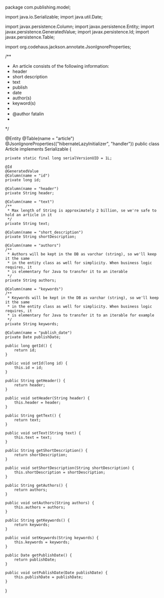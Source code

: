 package com.publishing.model;

import java.io.Serializable;
import java.util.Date;

import javax.persistence.Column;
import javax.persistence.Entity;
import javax.persistence.GeneratedValue;
import javax.persistence.Id;
import javax.persistence.Table;

import org.codehaus.jackson.annotate.JsonIgnoreProperties;

/**
 * An article consists of the following information: 
 * header 
 * short description
 * text 
 * publish 
 * date 
 * author(s) 
 * keyword(s)
 * 
 * @author fatalin
 * 
 */

@Entity
@Table(name = "article")
@JsonIgnoreProperties({"hibernateLazyInitializer", "handler"})
public class Article implements Serializable {

	private static final long serialVersionUID = 1L;

	@Id
	@GeneratedValue
	@Column(name = "id")
	private long id;

	@Column(name = "header")
	private String header;

	@Column(name = "text")
	/** 
	 * Max length of String is approximately 2 billion, se we're safe to hold an article in it
	 */
	private String text; 

	@Column(name = "short_description")
	private String shortDescription;

	@Column(name = "authors")
	/** 
	 * Authors will be kept in the DB as varchar (string), so we'll keep it the same
	 * in the entity class as well for simplicity. When business logic requires, it 
	 * is elementary for Java to transfer it to an iterable
	 */
	private String authors;

	@Column(name = "keywords")
	/** 
	 * Keywords will be kept in the DB as varchar (string), so we'll keep it the same
	 * in the entity class as well for simplicity. When business logic requires, it 
	 * is elementary for Java to transfer it to an iterable for example
	 */
	private String keywords;
	
	@Column(name = "publish_date")
	private Date publishDate;

	public long getId() {
		return id;
	}

	public void setId(long id) {
		this.id = id;
	}

	public String getHeader() {
		return header;
	}

	public void setHeader(String header) {
		this.header = header;
	}

	public String getText() {
		return text;
	}

	public void setText(String text) {
		this.text = text;
	}

	public String getShortDescription() {
		return shortDescription;
	}

	public void setShortDescription(String shortDescription) {
		this.shortDescription = shortDescription;
	}

	public String getAuthors() {
		return authors;
	}

	public void setAuthors(String authors) {
		this.authors = authors;
	}

	public String getKeywords() {
		return keywords;
	}

	public void setKeywords(String keywords) {
		this.keywords = keywords;
	}

	public Date getPublishDate() {
		return publishDate;
	}

	public void setPublishDate(Date publishDate) {
		this.publishDate = publishDate;
	}
}
